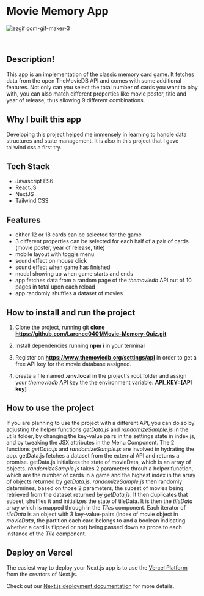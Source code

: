 
# Movie Memory App 


![ezgif com-gif-maker-3](https://user-images.githubusercontent.com/86207164/146981393-f47b0574-5265-402f-8f94-436c95e7d0fd.gif)


&nbsp;
## Description!

This app is an implementation of the classic memory card game. It fetches data from the open TheMovieDB API and comes with some additional features. Not only can you select the total number of cards you want to play with, you can also match different properties like movie poster, title and year of release, thus allowing 9 different combinations. 

## Why I built this app
Developing this project helped me immensely in learning to handle data structures and state management. It is also in this project that I gave tailwind css a first try. 

## Tech Stack
- Javascript ES6
- ReactJS
- NextJS
- Tailwind CSS

## Features
- either 12 or 18 cards can be selected for the game
- 3 different properties can be selected for each half of a pair of cards (movie poster, year of release, title)
- mobile layout with toggle menu
- sound effect on mouse click
- sound effect when game has finished
- modal showing up when game starts and ends
- app fetches data from a random page of the *themoviedb* API out of 10 pages in total upon each reload
- app randomly shuffles a dataset of movies

## How to install and run the project

1) Clone the project, running git **clone https://github.com/Larence0401/Movie-Memory-Quiz.git**

2) Install dependencies running **npm i** in your terminal

3) Register on **https://www.themoviedb.org/settings/api** in order to get a free API key for the movie database assigned.

4) create a file named **.env.local** in the project's root folder and assign your *themoviedb* API key the the environment variable: **API_KEY=[API key]**

## How to use the project

If you are planning to use the project with a different API, you can do so by adjusting the helper functions *getData.js* and *randomizeSample.js* in the utils folder, by changing the key-value pairs in the settings state  in index.js, and by tweaking the JSX attributes in the Menu Component.
The 2 functions *getData.js* and *randomizeSample.js* are involved in hydrating the app. getData.js fetches a dataset from the external API and returns a promise. getData.js initializes the state of movieData, which is an array of objects.
*randomizeSample.js* takes 2 parameters throuh a helper function, which are the number of cards in a game and the highest index in the array of objects returned by *getData.js*.
*randomizeSample.js* then randomly determines, based on those 2 parameters, the subset of movies being retrieved from the dataset returned by *getData.js*. It then duplicates that subset, shuffles it and initializes the state of tileData. It is then the *tileData* array which is mapped through in the *Tiles* component. Each iterator of *tileData* is an object with 3 key-value-pairs (index of movie object in *movieData*, the partition each card belongs to and a boolean indicating whether a card is flipped or not) being passed down as props to each instance of the *Tile* component.  

## Deploy on Vercel

The easiest way to deploy your Next.js app is to use the [Vercel Platform](https://vercel.com/new?utm_medium=default-template&filter=next.js&utm_source=create-next-app&utm_campaign=create-next-app-readme) from the creators of Next.js.

Check out our [Next.js deployment documentation](https://nextjs.org/docs/deployment) for more details.

